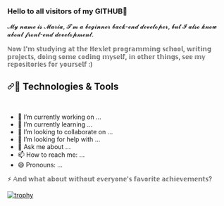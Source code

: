 ### Hello to all visitors of my GITHUB👋

𝓜𝔂 𝓷𝓪𝓶𝓮 𝓲𝓼 𝓜𝓪𝓻𝓲𝓪, 𝓘'𝓶 𝓪 𝓫𝓮𝓰𝓲𝓷𝓷𝓮𝓻 𝓫𝓪𝓬𝓴-𝓮𝓷𝓭 𝓭𝓮𝓿𝓮𝓵𝓸𝓹𝓮𝓻, 𝓫𝓾𝓽 𝓘 𝓪𝓵𝓼𝓸 𝓴𝓷𝓸𝔀 𝓪𝓫𝓸𝓾𝓽 𝓯𝓻𝓸𝓷𝓽-𝓮𝓷𝓭 𝓭𝓮𝓿𝓮𝓵𝓸𝓹𝓶𝓮𝓷𝓽.

ℕ𝕠𝕨 𝕀'𝕞 𝕤𝕥𝕦𝕕𝕪𝕚𝕟𝕘 𝕒𝕥 𝕥𝕙𝕖 ℍ𝕖𝕩𝕝𝕖𝕥 𝕡𝕣𝕠𝕘𝕣𝕒𝕞𝕞𝕚𝕟𝕘 𝕤𝕔𝕙𝕠𝕠𝕝, 𝕨𝕣𝕚𝕥𝕚𝕟𝕘 𝕡𝕣𝕠𝕛𝕖𝕔𝕥𝕤, 𝕕𝕠𝕚𝕟𝕘 𝕤𝕠𝕞𝕖 𝕔𝕠𝕕𝕚𝕟𝕘 𝕞𝕪𝕤𝕖𝕝𝕗, 𝕚𝕟 𝕠𝕥𝕙𝕖𝕣 𝕥𝕙𝕚𝕟𝕘𝕤, 𝕤𝕖𝕖 𝕞𝕪 𝕣𝕖𝕡𝕠𝕤𝕚𝕥𝕠𝕣𝕚𝕖𝕤 𝕗𝕠𝕣 𝕪𝕠𝕦𝕣𝕤𝕖𝕝𝕗 :)

<h2 dir="auto"><a id="user-content--technologies--tools" class="anchor" aria-hidden="true" href="#-technologies--tools"><svg class="octicon octicon-link" viewBox="0 0 16 16" version="1.1" width="16" height="16" aria-hidden="true"><path fill-rule="evenodd" d="M7.775 3.275a.75.75 0 001.06 1.06l1.25-1.25a2 2 0 112.83 2.83l-2.5 2.5a2 2 0 01-2.83 0 .75.75 0 00-1.06 1.06 3.5 3.5 0 004.95 0l2.5-2.5a3.5 3.5 0 00-4.95-4.95l-1.25 1.25zm-4.69 9.64a2 2 0 010-2.83l2.5-2.5a2 2 0 012.83 0 .75.75 0 001.06-1.06 3.5 3.5 0 00-4.95 0l-2.5 2.5a3.5 3.5 0 004.95 4.95l1.25-1.25a.75.75 0 00-1.06-1.06l-1.25 1.25a2 2 0 01-2.83 0z"></path></svg></a><g-emoji class="g-emoji" alias="wrench" fallback-src="https://github.githubassets.com/images/icons/emoji/unicode/1f527.png">🔧</g-emoji> Technologies &amp; Tools</h2>
<p dir="auto"><a target="_blank" rel="noopener noreferrer" href="https://camo.githubusercontent.com/9c2deec3ced41b2ead33b346a205a80c106007b17c436fc2dde798c86d8febf8/68747470733a2f2f696d672e736869656c64732e696f2f62616467652f4f532d57696e646f77732d696e666f726d6174696f6e616c3f7374796c653d666c6174266c6f676f3d77696e646f7773266c6f676f436f6c6f723d30303738443626636f6c6f723d363838323945"><img src="https://camo.githubusercontent.com/9c2deec3ced41b2ead33b346a205a80c106007b17c436fc2dde798c86d8febf8/68747470733a2f2f696d672e736869656c64732e696f2f62616467652f4f532d57696e646f77732d696e666f726d6174696f6e616c3f7374796c653d666c6174266c6f676f3d77696e646f7773266c6f676f436f6c6f723d30303738443626636f6c6f723d363838323945" alt="" data-canonical-src="https://img.shields.io/badge/OS-Windows-informational?style=flat&amp;logo=windows&amp;logoColor=0078D6&amp;color=68829E" style="max-width: 100%;"></a>
<a target="_blank" rel="noopener noreferrer" href="https://camo.githubusercontent.com/a19ed7c78f2a7e7c0eedfd79be173afd4f6b136750430e6b097391ba311258b9/68747470733a2f2f696d672e736869656c64732e696f2f62616467652f436f64652d4a6176615363726970742d696e666f726d6174696f6e616c3f7374796c653d666c6174266c6f676f3d4a617661536372697074266c6f676f436f6c6f723d46374446314526636f6c6f723d363838323945"><img src="https://camo.githubusercontent.com/a19ed7c78f2a7e7c0eedfd79be173afd4f6b136750430e6b097391ba311258b9/68747470733a2f2f696d672e736869656c64732e696f2f62616467652f436f64652d4a6176615363726970742d696e666f726d6174696f6e616c3f7374796c653d666c6174266c6f676f3d4a617661536372697074266c6f676f436f6c6f723d46374446314526636f6c6f723d363838323945" alt="" data-canonical-src="https://img.shields.io/badge/Code-JavaScript-informational?style=flat&amp;logo=JavaScript&amp;logoColor=F7DF1E&amp;color=68829E" style="max-width: 100%;"></a>


- 🔭 I’m currently working on ...
- 🌱 I’m currently learning ...
- 👯 I’m looking to collaborate on ...
- 🤔 I’m looking for help with ...
- 💬 Ask me about ...
- 📫 How to reach me: ...
- 😄 Pronouns: ...
  
  
  
 ⚡ 𝔸𝕟𝕕 𝕨𝕙𝕒𝕥 𝕒𝕓𝕠𝕦𝕥 𝕨𝕚𝕥𝕙𝕠𝕦𝕥 𝕖𝕧𝕖𝕣𝕪𝕠𝕟𝕖'𝕤 𝕗𝕒𝕧𝕠𝕣𝕚𝕥𝕖 𝕒𝕔𝕙𝕚𝕖𝕧𝕖𝕞𝕖𝕟𝕥𝕤?
  
  [![trophy](https://github-profile-trophy.vercel.app/?username=MaryKurinova)](https://github.com/ryo-ma/github-profile-trophy)

